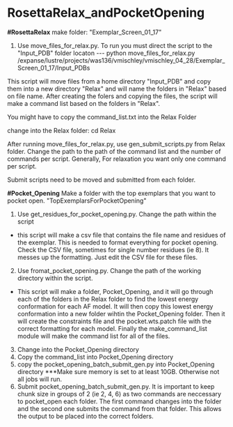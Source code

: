 # RosettaRelax_andPocketOpening

**#RosettaRelax**
make folder: "Exemplar_Screen_01_17"
1. Use move_files_for_relax.py. To run you must direct the script to the "Input_PDB" folder locaton
   --- python move_files_for_relax.py /expanse/lustre/projects/was136/vmischley/vmischley_04_28/Exemplar_Screen_01_17/Input_PDBs

This script will move files from a home directory "Input_PDB" and copy them into a new directory "Relax" and will name the folders in "Relax" based on file name. After creating the folers and copying the files, the script will make a command list based on the folders in "Relax".

You might have to copy the command_list.txt into the Relax Folder

change into the Relax folder: cd Relax

After running move_files_for_relax.py, use gen_submit_scripts.py from Relax folder. Change the path to the path of the command list and the number of commands per script. Generally, For relaxation you want only one command per script.

Submit scripts need to be moved and submitted from each folder. 

**#Pocket_Opening**
Make a folder with the top exemplars that you want to pocket open. "TopExemplarsForPocketOpening"
1. Use get_residues_for_pocket_opening.py. Change the path within the script
- this script will make a csv file that contains the file name and residues of the exemplar. This is needed to format everything for pocket opening. Check the CSV file, sometimes for single number residues (ie 8). It messes up the formatting. Just edit the CSV file for these files. 
2. Use fromat_pocket_opening.py. Change the path of the working directory within the script.
  - This script will make a folder, Pocket_Opening, and it will go through each of the folders in the Relax folder to find the lowest energy conformation for each AF model. It will then copy this lowest energy conformation into a new folder wihtin the Pocket_Opening folder. Then it will create the constraints file and the pocket.wts.patch file with the correct formatting for each model. Finally the make_command_list module will make the command list for all of the files.
3. Change into the Pocket_Opening directory
4. Copy the command_list into Pocket_Opening directory
5. copy the pocket_opening_batch_submit_gen.py into Pocket_Opening directory
***Make sure memory is set to at least 10GB. Otherwise not all jobs will run. 
6. Submit pocket_opening_batch_submit_gen.py. It is important to keep chunk size in groups of 2 (ie 2, 4, 6) as two commands are neccessary to pocket_open each folder. The first command changes into the folder and the second one submits the command from that folder. This allows the output to be placed into the correct folders. 


